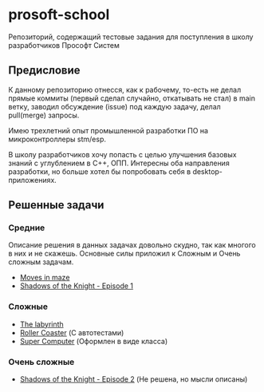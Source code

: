 # prosoft-school
Репозиторий, содержащий тестовые задания для поступления в школу разработчиков Прософт Систем

## Предисловие
К данному репозиторию отнесся, как к рабочему, то-есть не делал прямые коммиты (первый сделал случайно, откатывать не стал) в main ветку, заводил обсуждение (issue) под каждую задачу, делал pull(merge) запросы.

Имею трехлетний опыт промышленной разработки ПО на микроконтроллеры stm/esp.

В школу разработчиков хочу попасть с целью улучшения базовых знаний с углублением в С++, ОПП. Интересны оба направления разработки, но больше хотел бы попробовать себя в desktop-приложениях.

## Решенные задачи
### Средние
Описание решения в данных задачах довольно скудно, так как многого в них и не скажешь. Основные силы приложил к Сложным и Очень сложным задачам.

- [Moves in maze](Moves%20in%20maze/moves_in_maze.md)
- [Shadows of the Knight - Episode 1](Shadows%20of%20the%20Knight%20-%20Episode%201/shadows_of_the_knight_ep1.md)

### Сложные
- [The labyrinth](The%20labyrinth/the_labyrinth.md)
- [Roller Coaster](Roller%20Coaster/roller_coaster.md) (С автотестами)
- [Super Computer](Super%20Computer/super_computer.md) (Оформлен в виде класса)

### Очень сложные
- [Shadows of the Knight - Episode 2](Shadows%20of%20the%20Knight%20-%20Episode%202/shadows_of_the_knight_ep2.md) (Не решена, но мысли описаны)
